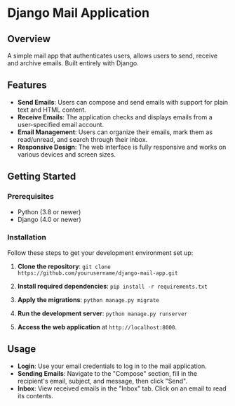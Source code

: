 # Django Mail Application

## Overview

A simple mail app that authenticates users, allows users to send, receive and archive emails. Built entirely with Django.

## Features

- **Send Emails**: Users can compose and send emails with support for plain text and HTML content.
- **Receive Emails**: The application checks and displays emails from a user-specified email account.
- **Email Management**: Users can organize their emails, mark them as read/unread, and search through their inbox.
- **Responsive Design**: The web interface is fully responsive and works on various devices and screen sizes.

## Getting Started

### Prerequisites

- Python (3.8 or newer)
- Django (4.0 or newer)

### Installation

Follow these steps to get your development environment set up:

1. **Clone the repository**:
`git clone https://github.com/yourusername/django-mail-app.git`

3. **Install required dependencies**:
`pip install -r requirements.txt`

4. **Apply the migrations**:
`python manage.py migrate`

5. **Run the development server**:
`python manage.py runserver`

7. **Access the web application** at `http://localhost:8000`.

## Usage

- **Login**: Use your email credentials to log in to the mail application.
- **Sending Emails**: Navigate to the "Compose" section, fill in the recipient's email, subject, and message, then click "Send".
- **Inbox**: View received emails in the "Inbox" tab. Click on an email to read its contents.
